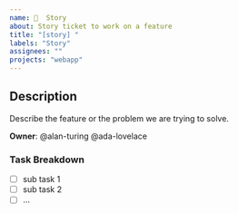 ```yaml
---
name: 🦕  Story
about: Story ticket to work on a feature
title: "[story] "
labels: "Story"
assignees: ""
projects: "webapp"
---
```


## Description

Describe the feature or the problem we are trying to solve.

**Owner**: @alan-turing @ada-lovelace

### Task Breakdown

- [ ] sub task 1
- [ ] sub task 2
- [ ] ...
